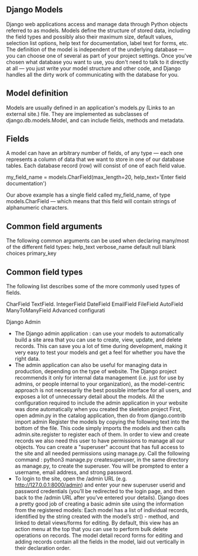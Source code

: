 ## Django Models

Django web applications access and manage data through Python objects referred to as models. Models define the structure of stored data, including the field types and possibly also their maximum size, default values, selection list options, help text for documentation, label text for forms, etc. The definition of the model is independent of the underlying database — you can choose one of several as part of your project settings. Once you've chosen what database you want to use, you don't need to talk to it directly at all — you just write your model structure and other code, and Django handles all the dirty work of communicating with the database for you.

## Model definition
Models are usually defined in an application's models.py (Links to an external site.) file. They are implemented as subclasses of django.db.models.Model, and can include fields, methods and metadata.

## Fields
A model can have an arbitrary number of fields, of any type — each one represents a column of data that we want to store in one of our database tables. Each database record (row) will consist of one of each field value.

my_field_name = models.CharField(max_length=20, help_text='Enter field documentation')

Our above example has a single field called my_field_name, of type models.CharField — which means that this field will contain strings of alphanumeric characters.

## Common field arguments
The following common arguments can be used when declaring many/most of the different field types:
help_text
verbose_name
default
null
blank
choices
primary_key


## Common field types
The following list describes some of the more commonly used types of fields.

CharField
TextField.
IntegerField
DateField
EmailField
FileField
AutoField
ManyToManyField
Advanced configurati

Django Admin
- The Django admin application : can use your models to automatically build a site area that you can use to create, view, update, and delete records. This can save you a lot of time during development, making it very easy to test your models and get a feel for whether you have the right data.
- The admin application can also be useful for managing data in production, depending on the type of website. The Django project recommends it only for internal data management (i.e. just for use by admins, or people internal to your organization), as the model-centric approach is not necessarily the best possible interface for all users, and exposes a lot of unnecessary detail about the models.
All the configuration required to include the admin application in your website was done automatically when you created the skeleton project
First, open admin.py in the catalog application, then do from django.contrib import admin
Register the models by copying the following text into the bottom of the file. This code simply imports the models and then calls admin.site.register to register each of them.
In order to view and create records we also need this user to have permissions to manage all our objects. You can create a "superuser" account that has full access to the site and all needed permissions using manage.py.
Call the following command : python3 manage.py createsuperuser, in the same directory as manage.py, to create the superuser. You will be prompted to enter a username, email address, and strong password.
- To login to the site, open the /admin URL (e.g. http://127.0.0.1:8000/admin) and enter your new superuser userid and password credentials (you’ll be redirected to the login page, and then back to the /admin URL after you’ve entered your details).
Django does a pretty good job of creating a basic admin site using the information from the registered models:
Each model has a list of individual records, identified by the string created with the model’s str() - method, and linked to detail views/forms for editing. By default, this view has an action menu at the top that you can use to perform bulk delete operations on records.
The model detail record forms for editing and adding records contain all the fields in the model, laid out vertically in their declaration order.